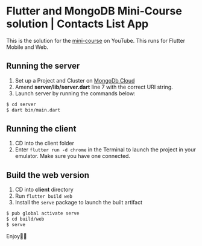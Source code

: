 # Flutter and MongoDB Mini-Course solution | Contacts List App

This is the solution for the [mini-course](https://youtu.be/juKDXPk7kU4) on YouTube. This runs for Flutter Mobile and Web.

## Running the server

1. Set up a Project and Cluster on [MongoDb Cloud](https://cloud.mongodb.com)
2. Amend **server/lib/server.dart** line 7 with the correct URI string.
3. Launch server by running the commands below:
```bash
$ cd server
$ dart bin/main.dart
``` 

## Running the client

1. CD into the client folder
2. Enter `flutter run -d chrome` in the Terminal to launch the project in your emulator. Make sure you have one connected.

## Build the web version

1. CD into **client** directory
2. Run `flutter build web`
3. Install the `serve` package to launch the built artifact
```bash
$ pub global activate serve
$ cd build/web
$ serve
```

Enjoy💙😊